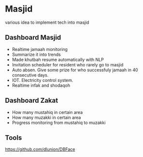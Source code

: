 # Masjid
various idea to implement tech into masjid

## Dashboard Masjid
* Realtime jamaah monitoring
* Summarize it into trends
* Made khutbah resume automatically with NLP
* Invitation scheduler for resident who rarely go to masjid
* Auto absen. Give some prize for who successfuly jamaah in 40 consecutive days.
* IOT. Electricity control system.
* Realtime infak and shodaqoh

## Dashboard Zakat
* How many mustahiq in certain area
* How many muzakki in certain area
* Progress monitoring from mustahiq to muzakki

## Tools
https://github.com/dlunion/DBFace
